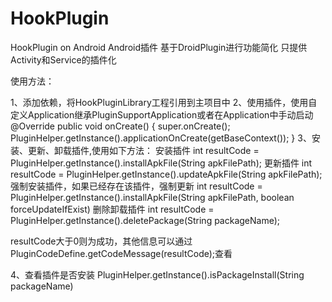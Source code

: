 # HookPlugin
HookPlugin on Android
Android插件
基于DroidPlugin进行功能简化
只提供Activity和Service的插件化

使用方法：

1、添加依赖，将HookPluginLibrary工程引用到主项目中
2、使用插件，使用自定义Application继承PluginSupportApplication或者在Application中手动启动
 @Override
 public void onCreate() {
     super.onCreate();
     PluginHelper.getInstance().applicationOnCreate(getBaseContext());
 }
3、安装、更新、卸载插件,使用如下方法：
安装插件
int resultCode =  PluginHelper.getInstance().installApkFile(String apkFilePath);
更新插件
int resultCode =  PluginHelper.getInstance().updateApkFile(String apkFilePath);
强制安装插件，如果已经存在该插件，强制更新
int resultCode =  PluginHelper.getInstance().installApkFile(String apkFilePath, boolean forceUpdateIfExist)
删除卸载插件
int resultCode =  PluginHelper.getInstance().deletePackage(String packageName);

resultCode大于0则为成功，其他信息可以通过PluginCodeDefine.getCodeMessage(resultCode);查看

4、查看插件是否安装
PluginHelper.getInstance().isPackageInstall(String packageName)
